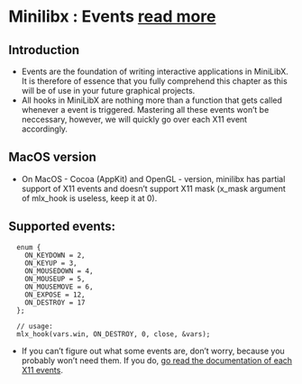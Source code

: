 # Minilibx : Events [read more](https://harm-smits.github.io/42docs/libs/minilibx/events.html)
## Introduction
  - Events are the foundation of writing interactive applications in MiniLibX. It is therefore of essence that you fully comprehend this chapter
  as this will be of use in your future graphical projects.
  - All hooks in MiniLibX are nothing more than a function that gets called whenever a event is triggered. Mastering all these events won’t be
  neccessary, however, we will quickly go over each X11 event accordingly.
## MacOS version
  - On MacOS - Cocoa (AppKit) and OpenGL - version, minilibx has partial support of X11 events and doesn’t support X11 mask (x_mask argument of 
  mlx_hook is useless, keep it at 0).
## Supported events:
```
  enum {
    ON_KEYDOWN = 2,
    ON_KEYUP = 3,
    ON_MOUSEDOWN = 4,
    ON_MOUSEUP = 5,
    ON_MOUSEMOVE = 6,
    ON_EXPOSE = 12,
    ON_DESTROY = 17
  };

  // usage:
  mlx_hook(vars.win, ON_DESTROY, 0, close, &vars);
```
- If you can’t figure out what some events are, don’t worry, because you probably won’t need them. If you do, 
[go read the documentation of each X11 events](https://tronche.com/gui/x/xlib/events/).
